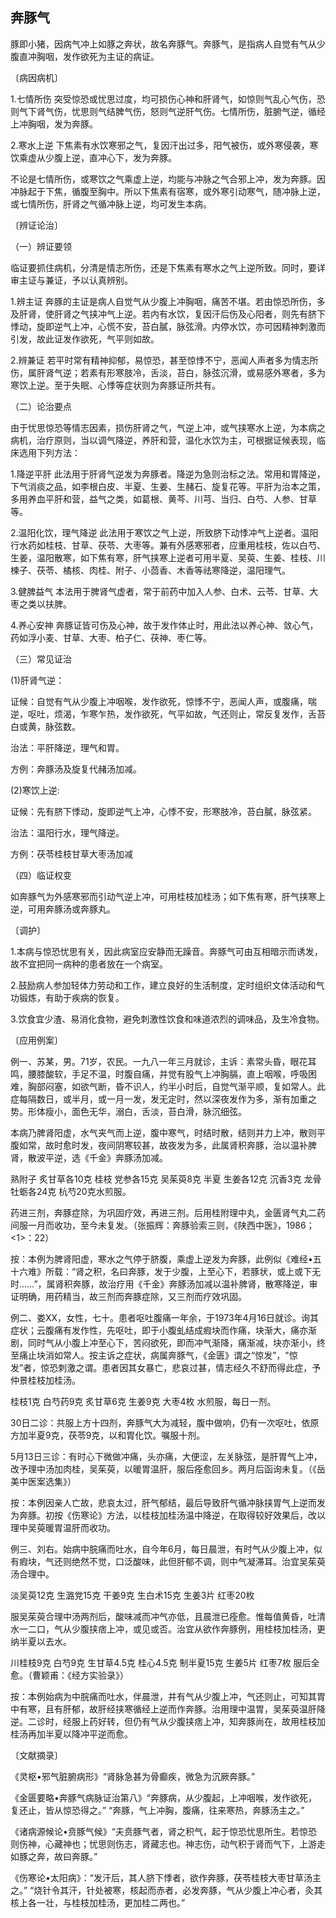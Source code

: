 ## 奔豚气

豚即小猪，因病气冲上如豚之奔状，故名奔豚气。奔豚气，是指病人自觉有气从少腹直冲胸咽，发作欲死为主证的病证。

〔病因病机〕

1.七情所伤      突受惊恐或忧思过度，均可损伤心神和肝肾气，如惊则气乱心气伤，恐则气下肾气伤，忧思则气结脾气伤，怒则气逆肝气伤。七情所伤，脏腑气逆，循经上冲胸咽，发为奔豚。

2.寒水上逆    下焦素有水饮寒邪之气，复因汗出过多，阳气被伤，或外寒侵袭，寒饮乘虚从少腹上逆，直冲心下，发为奔豚。

不论是七情所伤，或寒饮之气乘虚上逆，均能与冲脉之气合邪上冲，发为奔豚。因冲脉起于下焦，循腹至胸中。所以下焦素有宿寒，或外寒引动寒气，随冲脉上逆，或七情所伤，肝肾之气循冲脉上逆，均可发生本病。

〔辨证论治〕

（一）辨证要领

临证要抓住病机，分清是情志所伤，还是下焦素有寒水之气上逆所致。同时，要详审主证与兼证，予以认真辨别。

1.辨主证      奔豚的主证是病人自觉气从少腹上冲胸咽，痛苦不堪。若由惊恐所伤，多及肝肾，使肝肾之气挟冲气上逆。若内有水饮，复因汗后伤及心阳者，则先有脐下悸动，旋即逆气上冲，心慌不安，苔白膩，脉弦滑。内停水饮，亦可因精神刺激而引发，故此证发作欲死，气平则如故。

2.辨兼证       若平时常有精神抑郁，易惊恐，甚至惊悸不宁，恶闻人声者多为情志所伤，属肝肾气逆；若素有形寒肢冷，舌淡，苔白，脉弦沉滑，或易感外寒者，多为寒饮上逆。至于失眠、心悸等症状则为奔豚证所共有。

（二）论治要点

由于忧思惊恐等情志因素，损伤肝肾之气，气逆上冲，或气挟寒水上逆，为本病之病机，治疗原则，当以调气降逆，养肝和营，温化水饮为主，可根据证候表现，临床选用下列方法：

1.降逆平肝       此法用于肝肾气逆发为奔豚者。降逆为急则治标之法。常用和胃降逆，下气消痰之品，如李根白皮、半夏、生姜、生赭石、旋复花等。平肝为治本之策，多用养血平肝和营，益气之类，如葛根、黄芩、川芎、当归、白芍、人参、甘草等。

2.温阳化饮，理气降逆       此法用于寒饮之气上逆，所致脐下动悸冲气上逆者。温阳行水药如桂枝、甘草、茯苓、大枣等。兼有外感寒邪者，应重用桂枝，佐以白芍、生姜，温阳散寒，如下焦有寒，肝气挟寒上逆者可用半夏、吴萸、生姜、桂枝、川楝子、茯苓、橘核、肉桂、附子、小茴香、木香等祛寒降逆，温阳理气。

3.健脾益气      本法用于脾肾气虚者，常于前药中加入人参、白术、云苓、甘草、大枣之类以扶脾。

4.养心安神       奔豚证皆可伤及心神，故于发作体止时，用此法以养心神、敛心气，药如浮小麦、甘草、大枣、柏子仁、茯神、枣仁等。

（三）常见证治

(1)肝肾气逆：

证候：自觉有气从少腹上冲咽喉，发作欲死，惊悸不宁，恶闻人声，或腹痛，喘逆，呕吐，烦渴，乍寒乍热，发作欲死，气平如故，气还则止，常反复发作，舌苔白或黄，脉弦数。

治法：平肝降逆，理气和胃。

方例：奔豚汤及旋复代赭汤加减。

(2)寒饮上逆:

证候：先有脐下悸动，旋即逆气上冲，心悸不安，形寒肢冷，苔白膩，脉弦紧。

治法：温阳行水，理气降逆。

方例：茯苓桂枝甘草大枣汤加减

（四）临证权变

如奔豚气为外感寒邪而引动气逆上冲，可用桂枝加桂汤；如下焦有寒，肝气挟寒上逆，可用奔豚汤或奔豚丸。

〔调护〕

1.本病与惊恐忧思有关，因此病室应安静而无躁音。奔豚气可由互相暗示而诱发，故不宜把同一病种的患者放在一个病室。

2.鼓励病人参加轻体力劳动和工作，建立良好的生活制度，定时组织文体活动和气功锻炼，有助于疾病的恢复。

3.饮食宜少渣、易消化食物，避免刺激性饮食和味道浓烈的调味品，及生冷食物。

〔应用例案〕

例一、苏某，男。71岁，农民。一九八一年三月就诊，主诉：素常头昏，眼花耳鸣，腰膝酸软，手足不温，时腹自痛，并觉有股气上冲胸膈，直上咽喉，呼吸困难，胸部闷塞，如欲气断，昏不识人，约半小时后，自觉气渐平顺，复如常人。此症每隔数日，或半月，或一月一发，发无定时，然以深夜发作为多，渐有加重之势。形体瘦小，面色无华，溺白，舌淡，苔白滑，脉沉细弦。

本病乃脾肾阳虚，水气夹气而上逆，腹中寒气，时结时散，结则并力上冲，散则平腹如常，故时愈时发，夜间阴寒较甚，故夜发为多，此属肾积奔豚，治以温补脾肾，散波平逆，选《千金》奔豚汤加减。

熟附子     炙甘草各10克     桂枝    党参各15克     吴茱萸8克       半夏     生姜各12克       沉香3克      龙骨    牡蛎各24克    杭芍20克水煎服。

药进三剂，奔豚症除，为巩固疗效，再进三剂。后用桂附理中丸，金匮肾气丸二药间服一月而收功，至今未复发。（张振辉：奔豚验索三则，《陕西中医》，1986；<1>：22）

按：本例为脾肾阳虚，寒水之气停于脐腹，乘虚上逆发为奔豚，此例似《难经•五十六难》所载：“肾之积，名曰奔豚，发于少腹，上至心下，若豚状，或上或下无时……”，属肾积奔豚，故治疗用《千金》奔豚汤加减以温补脾肾，散寒降逆，审证明确，用药精当，故三剂而奔豚症除，又三剂而疗效巩固。

例二、娄XX，女性，七十。患者呕吐腹痛一年余，于1973年4月16日就诊。询其症状；云腹痛有发作性，先呕吐，即于小腹虬结成瘕块而作痛，块渐大，痛亦渐剧，同时气从小腹上冲至心下，苦闷欲死，即而冲气渐降，痛渐减，块亦渐小，终至痛止块消如常人。按主诉之症状，病属奔豚气，《金匮》谓之“惊发”，"惊发”者，惊恐刺激之谓。患者因其女暴亡，悲哀过甚，情志经久不舒而得此症，予仲景桂枝加桂汤。

桂枝1克    白芍药9克     炙甘草6克     生姜9克     大枣4枚    水煎服，每日一剂。

30日二诊：共服上方十四剂，奔豚气大为减轻，腹中做响，仍有一次呕吐，依原方加半夏9克，茯苓9克，以和胃化饮。嘱服十剂。

5月13日三诊：有时心下微做冲痛，头亦痛，大便涩，左关脉弦，是肝胃气上冲，改予理中汤加肉桂，吴茱萸，以暖胃温肝，服后痊愈回乡。两月后函询未复。（《岳美中医案选集》）

按：本例因亲人亡故，悲哀太过，肝气郁结，最后导致肝气循冲脉挟胃气上逆而发为奔豚。初按《伤寒论》方法，以桂枝加桂汤温中降逆，在取得较好效果后，改以理中吴萸暖胃温肝而收功。

例三、刘右。始病中脘痛而吐水，自今年6月，每日晨泄，有时气从少腹上冲，似有瘕块，气还则绝然不觉，口泛酸味，此但肝郁不调，则中气凝滞耳。治宜吴茱萸汤合理中。

淡吴萸12克     生潞党15克     干姜9克     生白术15克     生姜3片    红枣20枚

服吴茱萸合理中汤两剂后，酸味减而冲气亦低，且晨泄已痊愈。惟每值黄昏，吐清水一二口，气从少腹挟痞上冲，或见或否。治宜从欲作奔豚例，用桂枝加桂汤，更纳半夏以去水。

川桂枝9克    白芍9克     生甘草4.5克     桂心4.5克    制半夏15克     生姜5片    红枣7枚     服后全愈。（曹颖甫：《经方实验录》）

按：本例始病为中脘痛而吐水，伴晨泄，并有气从少腹上冲，气还则止，可知其胃中有寒，且有肝郁，故肝经挟寒循经上逆而作奔豚。治用理中温胃，吴茱萸温肝降逆。二诊时，经服上药好转，但仍有气从少腹挟痞上冲，知奔豚尚在，故用桂枝加桂汤再加半夏以降冲平逆而愈。

〔文献摘录〕

《灵枢•邪气脏腑病形》“肾脉急甚为骨癫疾，微急为沉厥奔豚。”

《金匮要略•奔豚气病脉证治第八》“奔豚病，从少腹起，上冲咽喉，发作欲死，复还止，皆从惊恐得之。” “奔豚，气上冲胸，腹痛，往来寒热，奔豚汤主之。”

《诸病源候论•贲豚气候》“夫贲豚气者，肾之积气，起于惊恐忧思所生。若惊恐则伤神，心藏神也；忧思则伤志，肾藏志也。神志伤，动气积于肾而气下，上游走如豚之奔，故曰奔豚。”

《伤寒论•太阳病》：“发汗后，其人脐下悸者，欲作奔豚，茯苓桂枝大枣甘草汤主之。” “烧针令其汗，针处被寒，核起而赤者，必发奔豚，气从少腹上冲心者，灸其核上各一壮，与桂枝加桂汤，更加桂二两也。”
